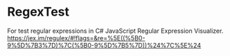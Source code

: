 # RegexTest
For test regular expressions  in C#
JavaScript Regular Expression Visualizer.
https://jex.im/regulex/#!flags=&re=%5E((%5B0-9%5D%7B3%7D)%7C(%5B0-9%5D%7B5%7D))%24%7C%5E%24
